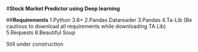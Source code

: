 #**Stock Market Predictor using Deep learning**

##**Requirements**
1.Python 3.6+
2.Pandas Datareader
3.Pandas
4.Ta-Lib (Be cautious to download all requirements while downloading TA Lib)
5.Requests
6.Beautiful Soup

Still under construction